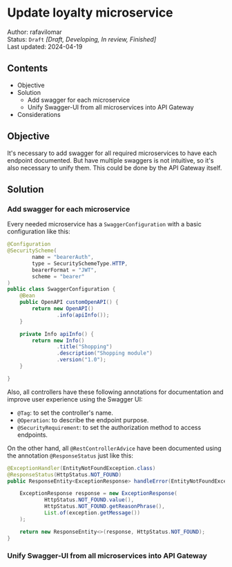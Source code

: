 # Update loyalty microservice
Author: rafavilomar  
Status: `Draft` *[Draft, Developing, In review, Finished]*  
Last updated: 2024-04-19

## Contents
- Objective
- Solution
    - Add swagger for each microservice
    - Unify Swagger-UI from all microservices into API Gateway
- Considerations

## Objective

It's necessary to add swagger for all required microservices to have each endpoint documented. But have multiple 
swaggers is not intuitive, so it's also necessary to unify them. This could be done by the API Gateway itself.

## Solution

### Add swagger for each microservice

Every needed microservice has a `SwaggerConfiguration` with a basic configuration like this:

```java
@Configuration
@SecurityScheme(
        name = "bearerAuth",
        type = SecuritySchemeType.HTTP,
        bearerFormat = "JWT",
        scheme = "bearer"
)
public class SwaggerConfiguration {
    @Bean
    public OpenAPI customOpenAPI() {
        return new OpenAPI()
                .info(apiInfo());
    }

    private Info apiInfo() {
        return new Info()
                .title("Shopping")
                .description("Shopping module")
                .version("1.0");
    }

}
```

Also, all controllers have these following annotations for documentation and improve user experience using the Swagger UI:
- `@Tag`: to set the controller's name.
- `@Operation`: to describe the endpoint purpose.
- `@SecurityRequirement`: to set the authorization method to access endpoints.

On the other hand, all `@RestControllerAdvice` have been documented using the annotation `@ResponseStatus` just like 
this:

```java
@ExceptionHandler(EntityNotFoundException.class)
@ResponseStatus(HttpStatus.NOT_FOUND)
public ResponseEntity<ExceptionResponse> handleError(EntityNotFoundException exception) {

    ExceptionResponse response = new ExceptionResponse(
            HttpStatus.NOT_FOUND.value(),
            HttpStatus.NOT_FOUND.getReasonPhrase(),
            List.of(exception.getMessage())
    );

    return new ResponseEntity<>(response, HttpStatus.NOT_FOUND);
}
```

### Unify Swagger-UI from all microservices into API Gateway